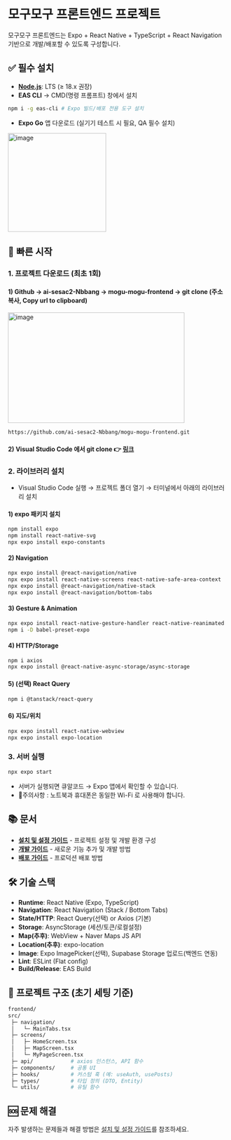 # 모구모구 프론트엔드 프로젝트
모구모구 프론트엔드는 Expo + React Native + TypeScript + React Navigation 기반으로 개발/배포할 수 있도록 구성합니다.

## ✅ 필수 설치
- [**Node.js**](https://nodejs.org/ko/download): LTS (≥ 18.x 권장)
- **EAS CLI** → CMD(명령 프롬프트) 창에서 설치
```bash
npm i -g eas-cli # Expo 빌드/배포 전용 도구 설치
```
- **Expo Go** 앱 다운로드 (실기기 테스트 시 필요, QA 필수 설치)
<img width="224" height="225" alt="image" src="https://github.com/user-attachments/assets/0b6a5927-9269-43ea-aa5b-e061bccce9b8" />

## 🚀 빠른 시작
### 1. 프로젝트 다운로드 (최초 1회)
#### 1) Github → ai-sesac2-Nbbang → mogu-mogu-frontend → git clone (주소 복사, Copy url to clipboard)
<img width="403" height="252" alt="image" src="https://github.com/user-attachments/assets/eaf8dba6-3e36-47c1-be11-af20cf5ea8ea" />

```bash
https://github.com/ai-sesac2-Nbbang/mogu-mogu-frontend.git
```

#### 2) Visual Studio Code 에서 git clone 👉 [링크](https://bba-jin.tistory.com/50#google_vignette)

### 2. 라이브러리 설치
- Visual Studio Code 실행 → 프로젝트 폴더 열기 → 터미널에서 아래의 라이브러리 설치
#### 1) expo 패키지 설치
```bash
npm install expo
npm install react-native-svg
npx expo install expo-constants
```
#### 2) Navigation
```bash
npx expo install @react-navigation/native
npx expo install react-native-screens react-native-safe-area-context
npx expo install @react-navigation/native-stack
npx expo install @react-navigation/bottom-tabs
```
#### 3) Gesture & Animation
```bash
npx expo install react-native-gesture-handler react-native-reanimated
npm i -D babel-preset-expo
```
#### 4) HTTP/Storage
```bash
npm i axios
npx expo install @react-native-async-storage/async-storage
```
#### 5) (선택) React Query
```bash
npm i @tanstack/react-query
```
#### 6) 지도/위치
```bash
npx expo install react-native-webview
npx expo install expo-location
```

### 3. 서버 실행
```bash
npx expo start
```
- 서버가 실행되면 큐알코드 → Expo 앱에서 확인할 수 있습니다.
- 🚨주의사항 : 노트북과 휴대폰은 동일한 Wi-Fi 로 사용해야 합니다.

## 📚 문서
- [**설치 및 설정 가이드**](https://github.com/ai-sesac2-Nbbang/mogu-mogu-frontend/blob/main/docs/setup.md) - 프로젝트 설정 및 개발 환경 구성
- [**개발 가이드**](https://github.com/ai-sesac2-Nbbang/mogu-mogu-frontend/blob/main/docs/development.md) - 새로운 기능 추가 및 개발 방법
- [**배포 가이드**](https://github.com/ai-sesac2-Nbbang/mogu-mogu-frontend/blob/main/docs/deployment.md) - 프로덕션 배포 방법

## 🛠 기술 스택
- **Runtime**: React Native (Expo, TypeScript)
- **Navigation**: React Navigation (Stack / Bottom Tabs)
- **State/HTTP**: React Query(선택) or Axios (기본)
- **Storage**: AsyncStorage (세션/토큰/로컬설정)
- **Map(추후)**: WebView + Naver Maps JS API
- **Location(추후)**: expo-location
- **Image**: Expo ImagePicker(선택), Supabase Storage 업로드(백엔드 연동)
- **Lint**: ESLint (Flat config)
- **Build/Release**: EAS Build

## 📁 프로젝트 구조 (초기 세팅 기준)
```bash
frontend/
src/
 ├─ navigation/
 │   └─ MainTabs.tsx
 ├─ screens/
 │   ├─ HomeScreen.tsx
 │   ├─ MapScreen.tsx
 │   └─ MyPageScreen.tsx
 ├─ api/            # axios 인스턴스, API 함수
 ├─ components/     # 공통 UI
 ├─ hooks/          # 커스텀 훅 (예: useAuth, usePosts)
 ├─ types/          # 타입 정의 (DTO, Entity)
 └─ utils/          # 유틸 함수
```

## 🆘 문제 해결
자주 발생하는 문제들과 해결 방법은 [설치 및 설정 가이드](https://github.com/ai-sesac2-Nbbang/mogu-mogu-frontend/blob/main/docs/setup.md)를 참조하세요.
